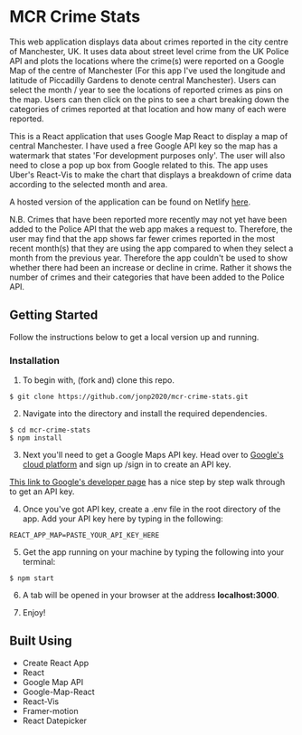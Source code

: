 # MCR Crime Stats

This web application displays data about crimes reported in the city centre of Manchester, UK. It uses data about street level crime from the UK Police API and plots the locations where the crime(s) were reported on a Google Map of the centre of Manchester (For this app I've used the longitude and latitude of Piccadilly Gardens to denote central Manchester). Users can select the month / year to see the locations of reported crimes as pins on the map. Users can then click on the pins to see a chart breaking down the categories of crimes reported at that location and how many of each were reported.

This is a React application that uses Google Map React to display a map of central Manchester. I have used a free Google API key so the map has a watermark that states 'For development purposes only'. The user will also need to close a pop up box from Google related to this. The app uses Uber's React-Vis to make the chart that displays a breakdown of crime data according to the selected month and area.

A hosted version of the application can be found on Netlify [here](https://mcr-crime-stats.netlify.app/).

N.B. Crimes that have been reported more recently may not yet have been added to the Police API that the web app makes a request to. Therefore, the user may find that the app shows far fewer crimes reported in the most recent month(s) that they are using the app compared to when they select a month from the previous year. Therefore the app couldn't be used to show whether there had been an increase or decline in crime. Rather it shows the number of crimes and their categories that have been added to the Police API.

## Getting Started

Follow the instructions below to get a local version up and running.

### Installation

1. To begin with, (fork and) clone this repo.

```
$ git clone https://github.com/jonp2020/mcr-crime-stats.git
```

2. Navigate into the directory and install the required dependencies.

```
$ cd mcr-crime-stats
$ npm install
```

3. Next you'll need to get a Google Maps API key. Head over to [Google's cloud platform](https://cloud.google.com/maps-platform) and sign up /sign in to create an API key.

[This link to Google's developer page](https://developers.google.com/maps/documentation/javascript/get-api-key) has a nice step by step walk through to get an API key.

4. Once you've got API key, create a .env file in the root directory of the app. Add your API key here by typing in the following:

```
REACT_APP_MAP=PASTE_YOUR_API_KEY_HERE
```

5. Get the app running on your machine by typing the following into your terminal:

```
$ npm start
```

6. A tab will be opened in your browser at the address **localhost:3000**.

7. Enjoy!

## Built Using

- Create React App
- React
- Google Map API
- Google-Map-React
- React-Vis
- Framer-motion
- React Datepicker
